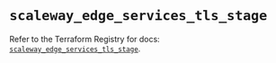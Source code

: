 # `scaleway_edge_services_tls_stage`

Refer to the Terraform Registry for docs: [`scaleway_edge_services_tls_stage`](https://registry.terraform.io/providers/scaleway/scaleway/2.57.0/docs/resources/edge_services_tls_stage).
